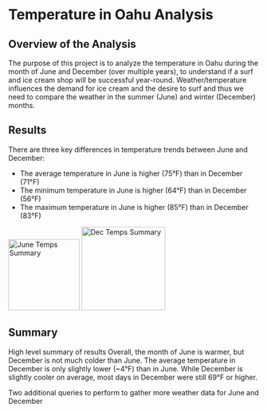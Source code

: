 # Temperature in Oahu Analysis

## Overview of the Analysis
The purpose of this project is to analyze the temperature in Oahu during the month of June and December (over multiple years), to understand if a surf and ice cream shop will be successful year-round. Weather/temperature influences the demand for ice cream and the desire to surf and thus we need to compare the weather in the summer (June) and winter (December) months.

## Results
There are three key differences in temperature trends between June and December:
- The average temperature in June is higher (75°F) than in December (71°F)
- The minimum temperature in June is higher (64°F) than in December (56°F)
- The maximum temperature in June is higher (85°F) than in December (83°F)

<img width="143" alt="June Temps Summary" src="https://user-images.githubusercontent.com/88804543/137176780-1a31abc4-907f-44b3-ac83-94b100ee39cc.png">

<img width="168" alt="Dec Temps Summary" src="https://user-images.githubusercontent.com/88804543/137176806-dc7df611-8099-4660-b063-09bf8ef00b91.png">


## Summary
High level summary of results
Overall, the month of June is warmer, but December is not much colder than June. The average temperature in December is only slightly lower (~4°F) than in June. While December is slightly cooler on average, most days in December were still 69°F or higher.



Two additional queries to perform to gather more weather data for June and December

